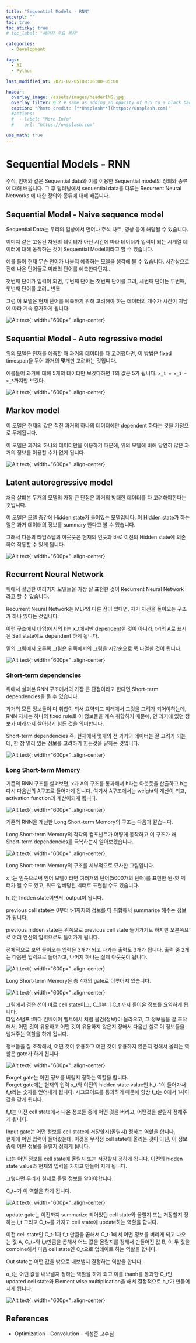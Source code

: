 ```yaml
---
title: "Sequential Models - RNN"
excerpt: ""
toc: true
toc_sticky: true
# toc_label: "페이지 주요 목차"

categories:
  - Development

tags:
  - AI
  - Python

last_modified_at: 2021-02-05T08:06:00-05:00

header:
  overlay_image: /assets/images/headerIMG.jpg
  overlay_filter: 0.2 # same as adding an opacity of 0.5 to a black background
  caption: "Photo credit: [**Unsplash**](https://unsplash.com)"
  #actions:
  #  - label: "More Info"
  #    url: "https://unsplash.com"

use_math: true
---
```


# Sequential Models - RNN

주식, 언어와 같은 Sequential data와 이를 이용한 Sequential model의 정의와 종류에 대해 배웁니다.
그 후 딥러닝에서 sequential data를 다루는 Recurrent Neural Networks 에 대한 정의와 종류에 대해 배웁니다.

## Sequential Model - Naive sequence model

Sequential Data는 우리의 일상에서 언어나 주식 차트, 영상 등이 해당될 수 있습니다.

이미지 같은 고정된 차원의 데이터가 아닌 시간에 따라 데이터가 입력이 되는 시계열 데이터에 대해 동작하는 것이 Sequential Model이라고 할 수 있습니다.

예를 들어 현재 무슨 언어가 나올지 예측하는 모델을 생각해 볼 수 있습니다. 시간상으로 전에 나온 단어들로 미래의 단어를 예측한다던지..

첫번째 단어가 입력이 되면, 두번째 단어는 첫번째 단어를 고려, 세번째 단어는 두번째, 첫번째 단어를 고려.. 반복

그럼 이 모델은 현재 단어를 예측하기 위해 고려해야 하는 데이터의 개수가 시간이 지남에 따라 계속 증가하게 됩니다.

![Alt text](/assets/images/aitech_day15-1.png){: width="600px" .align-center}

## Sequential Model - Auto regressive model

위의 모델은 현재를 예측할 때 과거의 데이터를 다 고려했다면, 이 방법은 fixed timespan을 두어 과거의 몇개만 고려하는 것입니다.

예를들어 과거에 대해 5개의 데이터만 보겠다하면 T의 값은 5가 됩니다. `x_t = x_1 ~ x_5`까지만 보겠다.

![Alt text](/assets/images/aitech_day15-2.png){: width="600px" .align-center}

## Markov model

이 모델은 현재의 값은 직전 과거의 하나의 데이터에만 dependent 하다는 것을 가정으로 두게됩니다.

이 모델은 과거의 하나의 데이터만을 이용하기 때문에, 위의 모델에 비해 당연히 많은 과거의 정보를 이용할 수가 없게 됩니다.

![Alt text](/assets/images/aitech_day15-3.png){: width="600px" .align-center}

## Latent autoregressive model

처음 살펴본 두개의 모델의 가장 큰 단점은 과거의 방대한 데이터를 다 고려해야한다는 것입니다.

이 모델은 모델 중간에 Hidden state가 들어있는 모델입니다. 이 Hidden state가 하는 일은 과거 데이터의 정보를 summary 한다고 볼 수 있습니다.

그래서 다음의 타임스텝의 아웃풋은 현재의 인풋과 바로 이전의 Hidden state에 의존하여 작동할 수 있게 됩니다.

![Alt text](/assets/images/aitech_day15-4.png){: width="600px" .align-center}

## Recurrent Neural Network

위에서 설명한 여러가지 모델들을 가장 잘 표현한 것이 Recurrent Neural Network 라고 할 수 있습니다.

Recurrent Neural Network는 MLP와 다른 점이 있다면, 자기 자신을 돌아오는 구조가 하나 있다는 것입니다.

이런 구조에서 타임t에서의 h는 x_t에서만 dependent한 것이 아니라, t-1의 A로 표시된 Sell state에도 dependent 하게 됩니다.

밑의 그림에서 오른쪽 그림은 왼쪽에서의 그림을 시간순으로 쭉 나열한 것이 됩니다.

![Alt text](/assets/images/aitech_day15-5.png){: width="600px" .align-center}

### Short-term dependencies

위에서 살펴본 RNN 구조에서의 가장 큰 단점이라고 한다면 Short-term dependencies을 들 수 있습니다.

과거의 모든 정보들이 다 취합이 되서 요약되고 미래에서 그것을 고려가 되어야하는데, RNN 자체는 하나의 fixed rule로 이 정보들을 계속 취합하기 때문에, 먼 과거에 있던 정보가 미래까지 살아남기 힘든 것을 의미합니다.

Short-term dependencies 즉, 현재에서 몇개의 전 과거의 데이터는 잘 고려가 되는데, 한 참 멀리 있는 정보를 고려하기 힘든것을 말하는 것입니다.

![Alt text](/assets/images/aitech_day15-6.png){: width="600px" .align-center}

### Long Short-term Memory

기존의 RNN 구조를 살펴보면, x가 A의 구조를 통과해서 h라는 아웃풋을 산출하고 h는 다시 다음번의 A구조로 들어가게 됩니다. 여기서 A구조에서는 weight와 계산이 되고, activation function과 계산이되게 됩니다.

![Alt text](/assets/images/aitech_day15-7.png){: width="600px" .align-center}

기존의 RNN을 개선한 Long Short-term Memory의 구조는 다음과 같습니다.

Long Short-term Memory의 각각의 컴포넌트가 어떻게 동작하고 이 구조가 왜 Short-term dependencies를 극복하는지 알아보겠습니다.

![Alt text](/assets/images/aitech_day15-8.png){: width="600px" .align-center}

Long Short-term Memory의 구조를 세부적으로 묘사한 그림입니다.

x_t는 인풋으로써 언어 모델이라면 여러개의 단어(5000개의 단어)를 표현한 원-핫 벡터가 될 수도 있고, 워드 임베딩된 벡터로 표현될 수도 있습니다.

h_t는 hidden state이면서, output이 됩니다.

previous cell state는 0부터 t-1까지의 정보를 다 취합해서 summarize 해주는 정보가 됩니다.

previous hidden state는 위쪽으로 previous cell state 들어가기도 하지만 오른쪽으로 여러 연산의 입력으로도 들어가게 됩니다.

전체적으로 보면 들어오는 입력은 3개가 되고 나가는 출력도 3개가 됩니다. 출력 중 2개는 다음번 입력으로 들어가고, 나머지 하나는 실제 아웃풋이 됩니다.

![Alt text](/assets/images/aitech_day15-9.png){: width="600px" .align-center}

Long Short-term Memory은 총 4개의 gate로 이루어져 있습니다.

![Alt text](/assets/images/aitech_day15-10.png){: width="600px" .align-center}

그림에서 검은 선이 바로 cell state이고, C_0부터 C_t 까지 들어온 정보를 요약하게 됩니다.  
타임스탬프 t마다 컨베이어 벨트에서 처럼 물건(정보)이 올라오고, 그 정보들을 잘 조작해서, 어떤 것이 유용하고 어떤 것이 유용하지 않은지 정해서 다음번 셀로 이 정보들을 넘겨주는 역할을 하게 됩니다.

정보들을 잘 조작해서, 어떤 것이 유용하고 어떤 것이 유용하지 않은지 정해서 올리는 역할은 gate가 하게 됩니다.

![Alt text](/assets/images/aitech_day15-11.png){: width="600px" .align-center}

Forget gate는 어떤 정보를 버릴지 정하는 역할을 합니다.  
Forget gate에는 현재의 입력 x_t와 이전의 hidden state value인 h_t-1이 들어가서 f_t라는 숫자를 얻어내게 됩니다. 시그모이드를 통과하기 때문에 항상 f_t는 0에서 1사이 값을 갖게 됩니다.

f_t는 이전 cell state에서 나온 정보들 중에 어떤 것을 버리고, 어떤것을 살릴지 정해주게 됩니다.

Input gate는 어떤 정보를 cell state에 저장할지(올릴지) 정하는 역할을 합니다.  
현재에 어떤 입력이 들어왔는데, 이것을 무작정 cell state에 올리는 것이 아닌, 이 정보중에 어떤 정보를 올릴지 정하게 됩니다.

i_t는 어떤 정보를 cell state에 올릴지 또는 저장할지 정하게 됩니다. 이전의 hidden state value와 현재의 입력을 가지고 만들어 지게 됩니다.

그렇다면 우리가 실제로 올릴 정보를 알아야합니다.

C_t~가 이 역할을 하게 됩니다.

![Alt text](/assets/images/aitech_day15-12.png){: width="600px" .align-center}

update gate는 이전까지 summarize 되어있던 cell state와 올릴지 또는 저장할지 정하는 i_t 그리고 C_t~를 가지고 cell state에 update하는 역할을 합니다.

이전 cell state인 C_t-1과 f_t 만큼을 곱해서 C_t-1에서 어떤 정보를 버리게 되고 나오는 값 A, C_t~와 i_t만큼을 곱해서 어느 값을 올릴지를 정해서 만들어진 값 B, 이 두 값을 combine해서 다음 cell state인 C_t으로 업데이트 하는 역할을 합니다.

Out state는 어떤 값을 밖으로 내보낼지 결정하는 역할을 합니다.

o_t는 어떤 값을 내보낼지 정하는 역할을 하게 되고 이를 thanh를 통과한 C_t인 updated cell state와 Element wise multiplication을 해서 결정적으로 h_t가 만들어 지게 됩니다.

![Alt text](/assets/images/aitech_day15-13.png){: width="600px" .align-center}

## References

- Optimization - Convolution - 최성준 교수님
